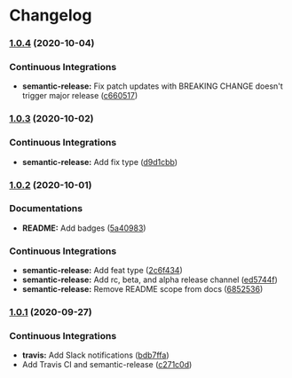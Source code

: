 # Changelog

### [1.0.4](https://github.com/extra2000/java-formula/compare/v1.0.3...v1.0.4) (2020-10-04)


### Continuous Integrations

* **semantic-release:** Fix patch updates with BREAKING CHANGE doesn't trigger major release ([c660517](https://github.com/extra2000/java-formula/commit/c660517fc07514b175a6010e16aa7f823df880d9))

### [1.0.3](https://github.com/extra2000/java-formula/compare/v1.0.2...v1.0.3) (2020-10-02)


### Continuous Integrations

* **semantic-release:** Add fix type ([d9d1cbb](https://github.com/extra2000/java-formula/commit/d9d1cbb055b1d199a5abad3c35be3eb15b3d6b5e))

### [1.0.2](https://github.com/extra2000/java-formula/compare/v1.0.1...v1.0.2) (2020-10-01)


### Documentations

* **README:** Add badges ([5a40983](https://github.com/extra2000/java-formula/commit/5a409836bcb90b2ac696b7a8dd9e5c42cbe01f1b))


### Continuous Integrations

* **semantic-release:** Add feat type ([2c6f434](https://github.com/extra2000/java-formula/commit/2c6f434e507110aa637645af5e77308baeebfb52))
* **semantic-release:** Add rc, beta, and alpha release channel ([ed5744f](https://github.com/extra2000/java-formula/commit/ed5744f8a8af05f88eb9c339c9f4c266ab7b5f15))
* **semantic-release:** Remove README scope from docs ([6852536](https://github.com/extra2000/java-formula/commit/6852536af777cfa7966378e1beeaf60d1493d77d))

### [1.0.1](https://github.com/extra2000/java-formula/compare/v1.0.0...v1.0.1) (2020-09-27)


### Continuous Integrations

* **travis:** Add Slack notifications ([bdb7ffa](https://github.com/extra2000/java-formula/commit/bdb7ffae0fb69f50dc2f5b1b1cd4435292493ab0))
* Add Travis CI and semantic-release ([c271c0d](https://github.com/extra2000/java-formula/commit/c271c0d81ce68b30c9f4011b5b1c5ef096ec29bd))
